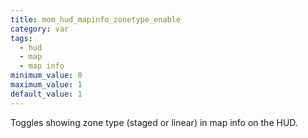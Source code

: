 ```yaml
---
title: mom_hud_mapinfo_zonetype_enable
category: var
tags:
  - hud
  - map
  - map info
minimum_value: 0
maximum_value: 1
default_value: 1
---
```


Toggles showing zone type (staged or linear) in map info on the HUD.